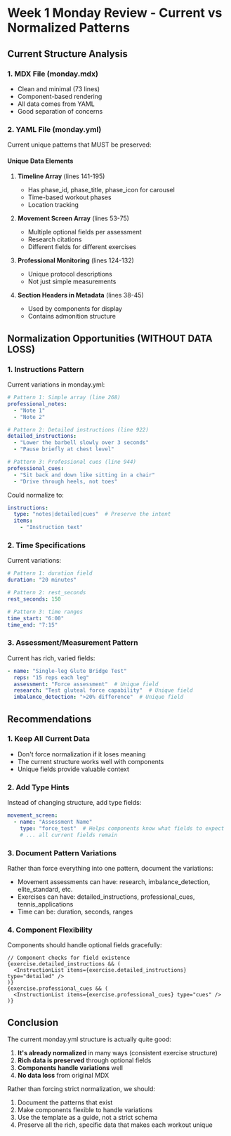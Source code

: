 # Week 1 Monday Review - Current vs Normalized Patterns

## Current Structure Analysis

### 1. **MDX File (monday.mdx)**
- Clean and minimal (73 lines)
- Component-based rendering
- All data comes from YAML
- Good separation of concerns

### 2. **YAML File (monday.yml)**
Current unique patterns that MUST be preserved:

#### Unique Data Elements
1. **Timeline Array** (lines 141-195)
   - Has phase_id, phase_title, phase_icon for carousel
   - Time-based workout phases
   - Location tracking

2. **Movement Screen Array** (lines 53-75)
   - Multiple optional fields per assessment
   - Research citations
   - Different fields for different exercises

3. **Professional Monitoring** (lines 124-132)
   - Unique protocol descriptions
   - Not just simple measurements

4. **Section Headers in Metadata** (lines 38-45)
   - Used by components for display
   - Contains admonition structure

## Normalization Opportunities (WITHOUT DATA LOSS)

### 1. **Instructions Pattern**
Current variations in monday.yml:
```yaml
# Pattern 1: Simple array (line 268)
professional_notes:
  - "Note 1"
  - "Note 2"

# Pattern 2: Detailed instructions (line 922)
detailed_instructions:
  - "Lower the barbell slowly over 3 seconds"
  - "Pause briefly at chest level"

# Pattern 3: Professional cues (line 944)
professional_cues:
  - "Sit back and down like sitting in a chair"
  - "Drive through heels, not toes"
```

Could normalize to:
```yaml
instructions:
  type: "notes|detailed|cues"  # Preserve the intent
  items:
    - "Instruction text"
```

### 2. **Time Specifications**
Current variations:
```yaml
# Pattern 1: duration field
duration: "20 minutes"

# Pattern 2: rest_seconds
rest_seconds: 150

# Pattern 3: time ranges
time_start: "6:00"
time_end: "7:15"
```

### 3. **Assessment/Measurement Pattern**
Current has rich, varied fields:
```yaml
- name: "Single-leg Glute Bridge Test"
  reps: "15 reps each leg"
  assessment: "Force assessment"  # Unique field
  research: "Test gluteal force capability"  # Unique field
  imbalance_detection: ">20% difference"  # Unique field
```

## Recommendations

### 1. **Keep All Current Data**
- Don't force normalization if it loses meaning
- The current structure works well with components
- Unique fields provide valuable context

### 2. **Add Type Hints**
Instead of changing structure, add type fields:
```yaml
movement_screen:
  - name: "Assessment Name"
    type: "force_test"  # Helps components know what fields to expect
    # ... all current fields remain
```

### 3. **Document Pattern Variations**
Rather than force everything into one pattern, document the variations:
- Movement assessments can have: research, imbalance_detection, elite_standard, etc.
- Exercises can have: detailed_instructions, professional_cues, tennis_applications
- Time can be: duration, seconds, ranges

### 4. **Component Flexibility**
Components should handle optional fields gracefully:
```tsx
// Component checks for field existence
{exercise.detailed_instructions && (
  <InstructionList items={exercise.detailed_instructions} type="detailed" />
)}
{exercise.professional_cues && (
  <InstructionList items={exercise.professional_cues} type="cues" />
)}
```

## Conclusion

The current monday.yml structure is actually quite good:
1. **It's already normalized** in many ways (consistent exercise structure)
2. **Rich data is preserved** through optional fields
3. **Components handle variations** well
4. **No data loss** from original MDX

Rather than forcing strict normalization, we should:
1. Document the patterns that exist
2. Make components flexible to handle variations
3. Use the template as a guide, not a strict schema
4. Preserve all the rich, specific data that makes each workout unique